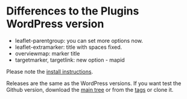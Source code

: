 # Differences to the Plugins WordPress version

* leaflet-parentgroup: you can set more options now.
* leaflet-extramarker: title with spaces fixed.
* overviewmap: marker title
* targetmarker, targetlink: new option - mapid

Please note the [install instructions](https://leafext.de/en/doku/about/versions/).

Releases are the same as the WordPress versions. If you want test the Github version, download the [main tree](https://github.com/hupe13/extensions-leaflet-map-github/archive/refs/heads/main.zip) or from the [tags](https://github.com/hupe13/extensions-leaflet-map-github/tags) or clone it.

